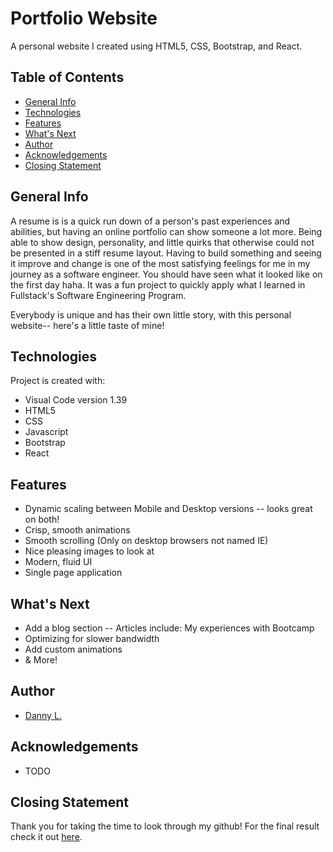 # Portfolio Website

A personal website I created using HTML5, CSS, Bootstrap, and React.

## Table of Contents

- [General Info](#general-info)
- [Technologies](#technologies)
- [Features](#features)
- [What's Next](#whats-next)
- [Author](#author)
- [Acknowledgements](#acknowledgements)
- [Closing Statement](#closing-statement)

## General Info

A resume is is a quick run down of a person's past experiences and abilities, but having an online portfolio can show someone a lot more. Being able to show design, personality, and little quirks that otherwise could not be presented in a stiff resume layout. Having to build something and seeing it improve and change is one of the most satisfying feelings for me in my journey as a software engineer. You should have seen what it looked like on the first day haha. It was a fun project to quickly apply what I learned in Fullstack's Software Engineering Program.

Everybody is unique and has their own little story, with this personal website-- here's a little taste of mine!

## Technologies

Project is created with:

- Visual Code version 1.39
- HTML5
- CSS
- Javascript
- Bootstrap
- React

## Features

- Dynamic scaling between Mobile and Desktop versions -- looks great on both!
- Crisp, smooth animations
- Smooth scrolling (Only on desktop browsers not named IE)
- Nice pleasing images to look at
- Modern, fluid UI
- Single page application

## What's Next

- Add a blog section -- Articles include: My experiences with Bootcamp
- Optimizing for slower bandwidth
- Add custom animations
- & More!

## Author

- [Danny L.](https://www.linkedin.com/in/d-li/)

## Acknowledgements

- TODO

## Closing Statement

Thank you for taking the time to look through my github! For the final result check it out [here](https://www.dannyli.us/).
